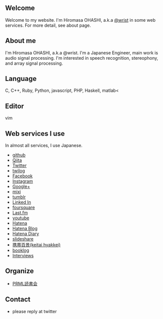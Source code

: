 <!--
.. title: About me
.. slug: about
.. date: 2018-01-07 13:34:36 UTC+09:00
.. tags: 
.. category: 
.. link: 
.. description: 
.. type: text
-->

## Welcome ##

Welcome to my website. I'm Hiromasa OHASHI, a.k.a [@wrist](href="https://twitter.com/wrist") in some web services. For more detail, see about page.

## About me ##

I'm Hiromasa OHASHI, a.k.a @wrist. I'm a Japanese Engineer, main work is audio signal processing. I'm interested in speech recognition, stereophony, and array signal processing.

## Language ##

C, C++, Ruby, Python, javascript, PHP, Haskell, matlab<

## Editor ##

vim

## Web services I use ##

In almost all services, I use Japanese.

* [github](https://github.com/wrist")
* [Qiita](http://qiita.com/wrist")
* [Twitter](https://twitter.com/wrist")
* [twilog](http://twilog.org/wrist")
* [Facebook](https://www.facebook.com/hiromasa.ohashi")
* [Instagram](http://instagram.com/wrist")
* [Google+](http://google.com/+HiromasaOhashi")
* [mixi](http://mixi.jp/show_profile.pl?id=3453935")
* [tumblr](http://wrist.tumblr.com/")
* [Linked In](http://www.linkedin.com/pub/hiromasa-ohashi/36/411/432")
* [foursquare](https://ja.foursquare.com/wrist")
* [Last.fm](http://www.lastfm.jp/user/wristed")
* [youtube](http://www.youtube.com/user/wrist1986")
* [Hatena](http://profile.hatena.ne.jp/wristed/")
* [Hatena Blog](http://wrist.hatenablog.com/")
* [Hatena Diary](http://d.hatena.ne.jp/wristed/")
* [slideshare](http://www.slideshare.net/hiromasaohashi")
* [携帯百景(keitai hyakkei)](http://movapic.com/wrist")
* [booklog](http://booklog.jp/users/wrist")
* [Interviews](http://theinterviews.jp/wrist")

## Organize ##

* [PRML読書会](http://osaka-prml-reading.doorkeeper.jp/")

## Contact ##

* please reply at twitter
